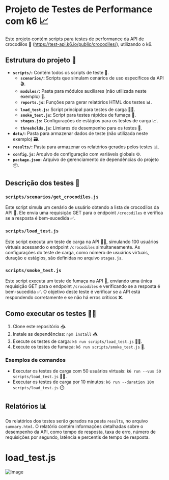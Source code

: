 # Projeto de Testes de Performance com k6 📈

Este projeto contém scripts para testes de performance da API de crocodilos 🐊 (https://test-api.k6.io/public/crocodiles/), utilizando o k6.

## Estrutura do projeto 📂


*   **`scripts/`:** Contém todos os scripts de teste 📜.
    *   **`scenarios/`:** Scripts que simulam cenários de uso específicos da API 🎬.
    *   **`modules/`:** Pasta para módulos auxiliares (não utilizada neste exemplo) 🧰.
    *   **`reports.js`:** Funções para gerar relatórios HTML dos testes 📊.
    *   **`load_test.js`:** Script principal para testes de carga 🏋️‍♀️.
    *   **`smoke_test.js`:** Script para testes rápidos de fumaça 💨.
    *   **`stages.js`:** Configurações de estágios para os testes de carga 📈.
    *   **`thresholds.js`:** Limiares de desempenho para os testes 🎯.
*   **`data/`:** Pasta para armazenar dados de teste (não utilizada neste exemplo) 🗃️.
*   **`results/`:** Pasta para armazenar os relatórios gerados pelos testes 📊.
*   **`config.js`:** Arquivo de configuração com variáveis globais ⚙️.
*   **`package.json`:** Arquivo de gerenciamento de dependências do projeto 📦.

## Descrição dos testes 🧪

### `scripts/scenarios/get_crocodiles.js`

Este script simula um cenário de usuário obtendo a lista de crocodilos da API 🐊. Ele envia uma requisição GET para o endpoint `/crocodiles` e verifica se a resposta é bem-sucedida ✅.

### `scripts/load_test.js`

Este script executa um teste de carga na API 🏋️‍♀️, simulando 100 usuários virtuais acessando o endpoint `/crocodiles` simultaneamente. As configurações do teste de carga, como número de usuários virtuais, duração e estágios, são definidas no arquivo `stages.js`.

### `scripts/smoke_test.js`

Este script executa um teste de fumaça na API 💨, enviando uma única requisição GET para o endpoint `/crocodiles` e verificando se a resposta é bem-sucedida ✅. O objetivo deste teste é verificar se a API está respondendo corretamente e se não há erros críticos ❌.

## Como executar os testes 🏃‍♂️

1.  Clone este repositório 📥.
2.  Instale as dependências: `npm install` 📥.
3.  Execute os testes de carga: `k6 run scripts/load_test.js` 🏋️‍♀️.
4.  Execute os testes de fumaça: `k6 run scripts/smoke_test.js` 💨.

### Exemplos de comandos

*   Executar os testes de carga com 50 usuários virtuais: `k6 run --vus 50 scripts/load_test.js` 🏋️‍♀️.
*   Executar os testes de carga por 10 minutos: `k6 run --duration 10m scripts/load_test.js` ⏱️.

## Relatórios 📊

Os relatórios dos testes serão gerados na pasta `results`, no arquivo `summary.html`. O relatório contém informações detalhadas sobre o desempenho da API, como tempo de resposta, taxa de erro, número de requisições por segundo, latência e percentis de tempo de resposta.

# load_test.js

![Image](https://github.com/user-attachments/assets/d457c35f-7555-47e6-9205-f38fca0ed11f)
